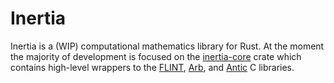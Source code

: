 # Inertia

Inertia is a (WIP) computational mathematics library for Rust. 
At the moment the majority of development is focused on the [inertia-core](https://github.com/wjyoumans/inertia-core) crate which contains high-level wrappers to the [FLINT](https://flintlib.org/doc/), [Arb](https://arblib.org/), and [Antic](https://github.com/wbhart/antic) C libraries.
